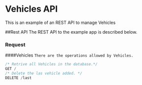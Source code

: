 # Vehicles API
This is an example of an REST API to manage Vehicles

##Rest API
The REST API to the example app is described below.

### Request
####Vehicles
``There are the operations allowed by Vehicles.``
```` java
/* Retrive all Vehicles in the database.*/
GET / 
/* Delete the las vehicle added. */
DELETE /last 
````
